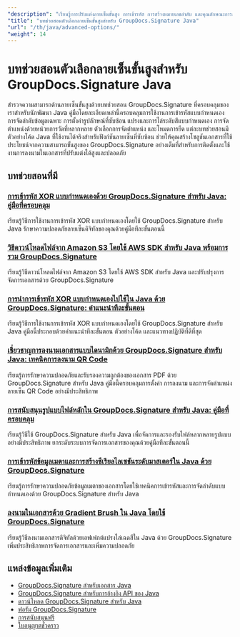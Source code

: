 ```yaml
---
"description": "เรียนรู้การปรับแต่งลายเซ็นขั้นสูง การเข้ารหัส การสร้างหมายเลขลำดับ และคุณลักษณะการลงนามเฉพาะทางด้วยบทช่วยสอน GroupDocs.Signature Java เหล่านี้"
"title": "บทช่วยสอนตัวเลือกลายเซ็นขั้นสูงสำหรับ GroupDocs.Signature Java"
"url": "/th/java/advanced-options/"
"weight": 14
---
```


# บทช่วยสอนตัวเลือกลายเซ็นขั้นสูงสำหรับ GroupDocs.Signature Java

สำรวจความสามารถด้านลายเซ็นขั้นสูงด้วยบทช่วยสอน GroupDocs.Signature ที่ครอบคลุมของเราสำหรับนักพัฒนา Java คู่มือโดยละเอียดเหล่านี้ครอบคลุมการใช้งานการเข้ารหัสแบบกำหนดเอง การจัดลำดับข้อมูลเฉพาะ การตั้งค่ารูปลักษณ์ที่ซับซ้อน แปรงและการไล่ระดับสีแบบกำหนดเอง การจัดตำแหน่งด้วยหน่วยการวัดที่หลากหลาย ตัวเลือกการจัดตำแหน่ง และโหมดการยืด แต่ละบทช่วยสอนมีตัวอย่างโค้ด Java ที่ใช้งานได้จริงสำหรับฟังก์ชันลายเซ็นที่ซับซ้อน ช่วยให้คุณสร้างโซลูชันเอกสารที่ใช้ประโยชน์จากความสามารถขั้นสูงของ GroupDocs.Signature อย่างเต็มที่สำหรับการติดตั้งและใช้งานการลงนามในเอกสารที่ปรับแต่งได้สูงและปลอดภัย

## บทช่วยสอนที่มี

### [การเข้ารหัส XOR แบบกำหนดเองด้วย GroupDocs.Signature สำหรับ Java: คู่มือที่ครอบคลุม](./custom-xor-encryption-groupdocs-signature-java/)
เรียนรู้วิธีการใช้งานการเข้ารหัส XOR แบบกำหนดเองโดยใช้ GroupDocs.Signature สำหรับ Java รักษาความปลอดภัยลายเซ็นดิจิทัลของคุณด้วยคู่มือทีละขั้นตอนนี้

### [วิธีดาวน์โหลดไฟล์จาก Amazon S3 โดยใช้ AWS SDK สำหรับ Java พร้อมการรวม GroupDocs.Signature](./download-files-amazon-s3-aws-sdk-java-groupdocs-signature/)
เรียนรู้วิธีดาวน์โหลดไฟล์จาก Amazon S3 โดยใช้ AWS SDK สำหรับ Java และปรับปรุงการจัดการเอกสารด้วย GroupDocs.Signature

### [การนำการเข้ารหัส XOR แบบกำหนดเองไปใช้ใน Java ด้วย GroupDocs.Signature: คำแนะนำทีละขั้นตอน](./implement-custom-xor-encryption-groupdocs-signature-java/)
เรียนรู้วิธีการใช้งานการเข้ารหัส XOR แบบกำหนดเองโดยใช้ GroupDocs.Signature สำหรับ Java คู่มือนี้ประกอบด้วยคำแนะนำทีละขั้นตอน ตัวอย่างโค้ด และแนวทางปฏิบัติที่ดีที่สุด

### [เชี่ยวชาญการลงนามเอกสารแบบไดนามิกด้วย GroupDocs.Signature สำหรับ Java: เทคนิคการลงนาม QR Code](./master-groupdocs-signature-java-qr-code-signing/)
เรียนรู้การรักษาความปลอดภัยและรับรองความถูกต้องของเอกสาร PDF ด้วย GroupDocs.Signature สำหรับ Java คู่มือนี้ครอบคลุมการตั้งค่า การลงนาม และการจัดตำแหน่งลายเซ็น QR Code อย่างมีประสิทธิภาพ

### [การสนับสนุนรูปแบบไฟล์หลักใน GroupDocs.Signature สำหรับ Java: คู่มือที่ครอบคลุม](./groupdocs-signature-java-file-format-support/)
เรียนรู้วิธีใช้ GroupDocs.Signature สำหรับ Java เพื่อจัดการและรองรับไฟล์หลากหลายรูปแบบอย่างมีประสิทธิภาพ ยกระดับระบบการจัดการเอกสารของคุณด้วยคู่มือทีละขั้นตอนนี้

### [การเข้ารหัสข้อมูลเมตาและการสร้างซีเรียลไลเซชันระดับมาสเตอร์ใน Java ด้วย GroupDocs.Signature](./master-metadata-encryption-serialization-java-groupdocs-signature/)
เรียนรู้การรักษาความปลอดภัยข้อมูลเมตาของเอกสารโดยใช้เทคนิคการเข้ารหัสและการจัดลำดับแบบกำหนดเองด้วย GroupDocs.Signature สำหรับ Java

### [ลงนามในเอกสารด้วย Gradient Brush ใน Java โดยใช้ GroupDocs.Signature](./sign-document-gradient-brush-java-groupdocs/)
เรียนรู้วิธีลงนามเอกสารดิจิทัลด้วยเอฟเฟกต์แปรงไล่เฉดสีใน Java ด้วย GroupDocs.Signature เพิ่มประสิทธิภาพการจัดการเอกสารและเพิ่มความปลอดภัย

## แหล่งข้อมูลเพิ่มเติม

- [GroupDocs.Signature สำหรับเอกสาร Java](https://docs.groupdocs.com/signature/java/)
- [GroupDocs.Signature สำหรับการอ้างอิง API ของ Java](https://reference.groupdocs.com/signature/java/)
- [ดาวน์โหลด GroupDocs.Signature สำหรับ Java](https://releases.groupdocs.com/signature/java/)
- [ฟอรัม GroupDocs.Signature](https://forum.groupdocs.com/c/signature)
- [การสนับสนุนฟรี](https://forum.groupdocs.com/)
- [ใบอนุญาตชั่วคราว](https://purchase.groupdocs.com/temporary-license/)